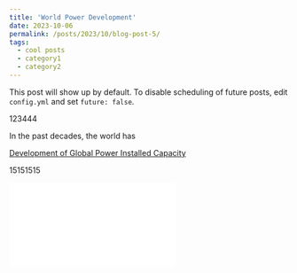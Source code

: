 ```yaml
---
title: 'World Power Development'
date: 2023-10-06
permalink: /posts/2023/10/blog-post-5/
tags:
  - cool posts
  - category1
  - category2
---
```


This post will show up by default. To disable scheduling of future posts, edit `config.yml` and set `future: false`. 

123444

In the past decades, the world has 

[Development of Global Power Installed Capacity](http://prelude0324.github.io/academic_pages/images/Power_2022_v1.html)

15151515

<iframe src="//player.bilibili.com/player.html?aid=292717226&bvid=BV1qf4y1H7EH&cid=791723990&p=1" scrolling="no" border="0" frameborder="no" framespacing="0" allowfullscreen="true"> </iframe>
